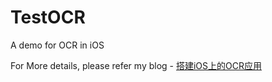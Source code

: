 # TestOCR
A demo for OCR in iOS

For More details, please refer my blog - [搭建iOS上的OCR应用](http://luser.cn/2015/10/14/2015-10-14-create-ocr-app-on-ios-1/)

